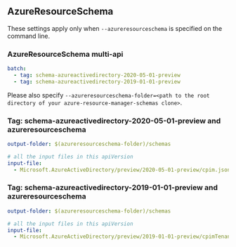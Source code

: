 ## AzureResourceSchema

These settings apply only when `--azureresourceschema` is specified on the command line.

### AzureResourceSchema multi-api

``` yaml $(azureresourceschema) && $(multiapi)
batch:
  - tag: schema-azureactivedirectory-2020-05-01-preview
  - tag: schema-azureactivedirectory-2019-01-01-preview

```

Please also specify `--azureresourceschema-folder=<path to the root directory of your azure-resource-manager-schemas clone>`.

### Tag: schema-azureactivedirectory-2020-05-01-preview and azureresourceschema

``` yaml $(tag) == 'schema-azureactivedirectory-2020-05-01-preview' && $(azureresourceschema)
output-folder: $(azureresourceschema-folder)/schemas

# all the input files in this apiVersion
input-file:
  - Microsoft.AzureActiveDirectory/preview/2020-05-01-preview/cpim.json

```

### Tag: schema-azureactivedirectory-2019-01-01-preview and azureresourceschema

``` yaml $(tag) == 'schema-azureactivedirectory-2019-01-01-preview' && $(azureresourceschema)
output-folder: $(azureresourceschema-folder)/schemas

# all the input files in this apiVersion
input-file:
  - Microsoft.AzureActiveDirectory/preview/2019-01-01-preview/cpimTenant.json

```
